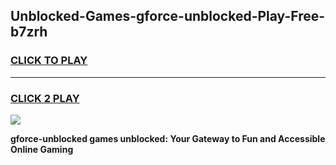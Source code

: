 
## Unblocked-Games-gforce-unblocked-Play-Free-b7zrh
<h3>
<a href="https://premium76.site?title=gforce-unblocked&ref=20M">CLICK TO PLAY</a></h3>
<hr>

<h3>
<a href="https://premium76.site?title=gforce-unblocked&ref=20M">CLICK 2 PLAY</a>
  
</h3>

<a href="https://premium76.site?title=gforce-unblocked&ref=19M"><img src="https://clearcache.store/games.png"></a>


**gforce-unblocked games unblocked: Your Gateway to Fun and Accessible Online Gaming**
